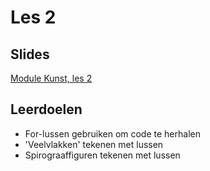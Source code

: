 # Les 2

## Slides

[Module Kunst, les 2](https://slides.com/felienne/pidk-m2-l2a)

## Leerdoelen

* For-lussen gebruiken om code te herhalen
* 'Veelvlakken' tekenen met lussen
* Spirograaffiguren tekenen met lussen


